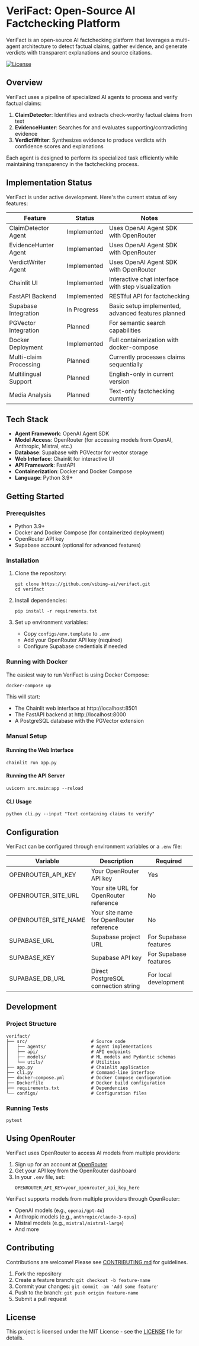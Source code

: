 # VeriFact: Open-Source AI Factchecking Platform

VeriFact is an open-source AI factchecking platform that leverages a multi-agent architecture to detect factual claims, gather evidence, and generate verdicts with transparent explanations and source citations.

[![License](https://img.shields.io/badge/License-MIT-blue.svg)](https://opensource.org/licenses/MIT)

## Overview

VeriFact uses a pipeline of specialized AI agents to process and verify factual claims:

1. **ClaimDetector**: Identifies and extracts check-worthy factual claims from text
2. **EvidenceHunter**: Searches for and evaluates supporting/contradicting evidence
3. **VerdictWriter**: Synthesizes evidence to produce verdicts with confidence scores and explanations

Each agent is designed to perform its specialized task efficiently while maintaining transparency in the factchecking process.

## Implementation Status

VeriFact is under active development. Here's the current status of key features:

| Feature                | Status      | Notes                                              |
| ---------------------- | ----------- | -------------------------------------------------- |
| ClaimDetector Agent    | Implemented | Uses OpenAI Agent SDK with OpenRouter              |
| EvidenceHunter Agent   | Implemented | Uses OpenAI Agent SDK with OpenRouter              |
| VerdictWriter Agent    | Implemented | Uses OpenAI Agent SDK with OpenRouter              |
| Chainlit UI            | Implemented | Interactive chat interface with step visualization |
| FastAPI Backend        | Implemented | RESTful API for factchecking                       |
| Supabase Integration   | In Progress | Basic setup implemented, advanced features planned |
| PGVector Integration   | Planned     | For semantic search capabilities                   |
| Docker Deployment      | Implemented | Full containerization with docker-compose          |
| Multi-claim Processing | Planned     | Currently processes claims sequentially            |
| Multilingual Support   | Planned     | English-only in current version                    |
| Media Analysis         | Planned     | Text-only factchecking currently                   |

## Tech Stack

- **Agent Framework**: OpenAI Agent SDK
- **Model Access**: OpenRouter (for accessing models from OpenAI, Anthropic, Mistral, etc.)
- **Database**: Supabase with PGVector for vector storage
- **Web Interface**: Chainlit for interactive UI
- **API Framework**: FastAPI
- **Containerization**: Docker and Docker Compose
- **Language**: Python 3.9+

## Getting Started

### Prerequisites

- Python 3.9+
- Docker and Docker Compose (for containerized deployment)
- OpenRouter API key
- Supabase account (optional for advanced features)

### Installation

1. Clone the repository:

   ```
   git clone https://github.com/vibing-ai/verifact.git
   cd verifact
   ```

2. Install dependencies:

   ```
   pip install -r requirements.txt
   ```

3. Set up environment variables:

   - Copy `configs/env.template` to `.env`
   - Add your OpenRouter API key (required)
   - Configure Supabase credentials if needed

### Running with Docker

The easiest way to run VeriFact is using Docker Compose:

```
docker-compose up
```

This will start:

- The Chainlit web interface at http://localhost:8501
- The FastAPI backend at http://localhost:8000
- A PostgreSQL database with the PGVector extension

### Manual Setup

#### Running the Web Interface

```
chainlit run app.py
```

#### Running the API Server

```
uvicorn src.main:app --reload
```

#### CLI Usage

```
python cli.py --input "Text containing claims to verify"
```

## Configuration

VeriFact can be configured through environment variables or a `.env` file:

| Variable             | Description                             | Required              |
| -------------------- | --------------------------------------- | --------------------- |
| OPENROUTER_API_KEY   | Your OpenRouter API key                 | Yes                   |
| OPENROUTER_SITE_URL  | Your site URL for OpenRouter reference  | No                    |
| OPENROUTER_SITE_NAME | Your site name for OpenRouter reference | No                    |
| SUPABASE_URL         | Supabase project URL                    | For Supabase features |
| SUPABASE_KEY         | Supabase API key                        | For Supabase features |
| SUPABASE_DB_URL      | Direct PostgreSQL connection string     | For local development |

## Development

### Project Structure

```
verifact/
├── src/                        # Source code
│   ├── agents/                 # Agent implementations
│   ├── api/                    # API endpoints
│   ├── models/                 # ML models and Pydantic schemas
│   └── utils/                  # Utilities
├── app.py                      # Chainlit application
├── cli.py                      # Command-line interface
├── docker-compose.yml          # Docker Compose configuration
├── Dockerfile                  # Docker build configuration
├── requirements.txt            # Dependencies
└── configs/                    # Configuration files
```

### Running Tests

```
pytest
```

## Using OpenRouter

VeriFact uses OpenRouter to access AI models from multiple providers:

1. Sign up for an account at [OpenRouter](https://openrouter.ai/)
2. Get your API key from the OpenRouter dashboard
3. In your `.env` file, set:
   ```
   OPENROUTER_API_KEY=your_openrouter_api_key_here
   ```

VeriFact supports models from multiple providers through OpenRouter:

- OpenAI models (e.g., `openai/gpt-4o`)
- Anthropic models (e.g., `anthropic/claude-3-opus`)
- Mistral models (e.g., `mistral/mistral-large`)
- And more

## Contributing

Contributions are welcome! Please see [CONTRIBUTING.md](CONTRIBUTING.md) for guidelines.

1. Fork the repository
2. Create a feature branch: `git checkout -b feature-name`
3. Commit your changes: `git commit -am 'Add some feature'`
4. Push to the branch: `git push origin feature-name`
5. Submit a pull request

## License

This project is licensed under the MIT License - see the [LICENSE](LICENSE) file for details.
